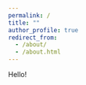 ```yaml
---
permalink: /
title: ""
author_profile: true
redirect_from: 
  - /about/
  - /about.html
---
```


Hello!
